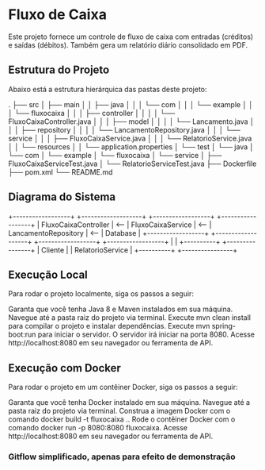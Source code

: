 # Fluxo de Caixa
Este projeto fornece um controle de fluxo de caixa com entradas (créditos) e saídas (débitos). Também gera um relatório diário consolidado em PDF.

## Estrutura do Projeto
Abaixo está a estrutura hierárquica das pastas deste projeto:

.
├── src
│ ├── main
│ │ ├── java
│ │ │ └── com
│ │ │ └── example
│ │ │ └── fluxocaixa
│ │ │ ├── controller
│ │ │ │ └── FluxoCaixaController.java
│ │ │ ├── model
│ │ │ │ └── Lancamento.java
│ │ │ ├── repository
│ │ │ │ └── LancamentoRepository.java
│ │ │ └── service
│ │ │ ├── FluxoCaixaService.java
│ │ │ └── RelatorioService.java
│ │ └── resources
│ │ └── application.properties
│ └── test
│ └── java
│ └── com
│ └── example
│ └── fluxocaixa
│ └── service
│ ├── FluxoCaixaServiceTest.java
│ └── RelatorioServiceTest.java
├── Dockerfile
├── pom.xml
└── README.md


## Diagrama do Sistema

+------------------+    +-------------------+    +------------------+    +------------------+
| FluxoCaixaController | <-- | FluxoCaixaService  | <-- | LancamentoRepository | <-- |  Database    |
+------------------+    +-------------------+    +------------------+    +------------------+
              |                            |
         +----------+                  +----------------+
         |  Cliente  |                  | RelatorioService |
         +----------+                  +----------------+



## Execução Local
Para rodar o projeto localmente, siga os passos a seguir:

Garanta que você tenha Java 8 e Maven instalados em sua máquina.
Navegue até a pasta raiz do projeto via terminal.
Execute mvn clean install para compilar o projeto e instalar dependências.
Execute mvn spring-boot:run para iniciar o servidor. O servidor irá iniciar na porta 8080.
Acesse http://localhost:8080 em seu navegador ou ferramenta de API.

## Execução com Docker
Para rodar o projeto em um contêiner Docker, siga os passos a seguir:

Garanta que você tenha Docker instalado em sua máquina.
Navegue até a pasta raiz do projeto via terminal.
Construa a imagem Docker com o comando docker build -t fluxocaixa ..
Rode o contêiner Docker com o comando docker run -p 8080:8080 fluxocaixa.
Acesse http://localhost:8080 em seu navegador ou ferramenta de API.

### Gitflow simplificado, apenas para efeito de demonstração 
